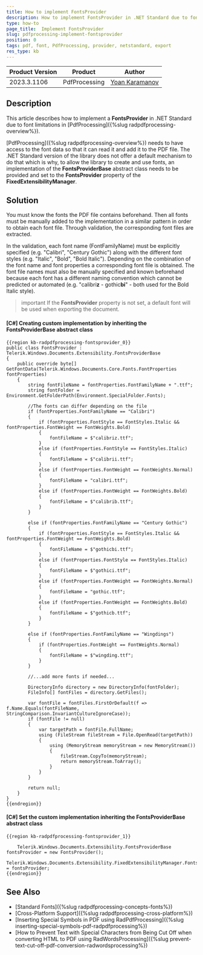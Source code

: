 ```yaml
---
title: How to implement FontsProvider
description: How to implement FontsProvider in .NET Standard due to font limitations in PdfProcessing.
type: how-to 
page_title:  Implement FontsProvider
slug: pdfprocessing-implement-fontsprovider
position: 0
tags: pdf, font, PdfProcessing, provider, netstandard, export
res_type: kb
---
```


|Product Version|Product|Author|
|----|----|----|
|2023.3.1106|PdfProcessing|[Yoan Karamanov](https://www.telerik.com/blogs/author/yoan-karamanov)|

## Description
 
This article describes how to implement a **FontsProvider** in .NET Standard due to font limitations in [PdfProcessing]({%slug radpdfprocessing-overview%}). 

[PdfProcessing]({%slug radpdfprocessing-overview%}) needs to have access to the font data so that it can read it and add it to the PDF file. The .NET Standard version of the library does not offer a default mechanism to do that which is why, to allow the library to create and use fonts, an implementation of the **FontsProviderBase** abstract class needs to be provided and set to the **FontsProvider** property of the **FixedExtensibilityManager**.

## Solution

You must know the fonts the PDF file contains beforehand. Then all fonts must be manually added to the implementation in a similar pattern in order to obtain each font file. Through validation, the corresponding font files are extracted.

In the validation, each font name (FontFamilyName) must be explicitly specified (e.g. "Calibri", "Century Gothic") along with the different font styles (e.g. "Italic", "Bold", "Bold Italic"). Depending on the combination of the font name and font properties a corresponding font file is obtained. The font file names must also be manually specified and known beforehand because each font has a different naming convention which cannot be predicted or automated (e.g. "calibri**z** - gothic**bi**" - both used for the Bold Italic style).

>important If the **FontsProvider** property is not set, a default font will be used when exporting the document.

#### **[C#] Creating custom implementation by inheriting the FontsProviderBase abstract class**
	{{region kb-radpdfprocessing-fontsprovider_0}}
	public class FontsProvider : Telerik.Windows.Documents.Extensibility.FontsProviderBase
	{
    	public override byte[] GetFontData(Telerik.Windows.Documents.Core.Fonts.FontProperties fontProperties)
    	{
        	string fontFileName = fontProperties.FontFamilyName + ".ttf";
        	string fontFolder = Environment.GetFolderPath(Environment.SpecialFolder.Fonts);

        	//The fonts can differ depending on the file
        	if (fontProperties.FontFamilyName == "Calibri")
        	{
	            if (fontProperties.FontStyle == FontStyles.Italic && fontProperties.FontWeight == FontWeights.Bold)
            	{
	                fontFileName = $"calibriz.ttf";
            	}
            	else if (fontProperties.FontStyle == FontStyles.Italic)
            	{
	                fontFileName = $"calibrii.ttf";
            	}
            	else if (fontProperties.FontWeight == FontWeights.Normal)
            	{
	                fontFileName = "calibri.ttf";
            	}
            	else if (fontProperties.FontWeight == FontWeights.Bold)
            	{
	                fontFileName = $"calibrib.ttf";
            	}
        	}

        	else if (fontProperties.FontFamilyName == "Century Gothic")
        	{
	            if (fontProperties.FontStyle == FontStyles.Italic && fontProperties.FontWeight == FontWeights.Bold)
            	{
	                fontFileName = $"gothicbi.ttf";
            	}
            	else if (fontProperties.FontStyle == FontStyles.Italic)
            	{
	                fontFileName = $"gothici.ttf";
            	}
            	else if (fontProperties.FontWeight == FontWeights.Normal)
            	{
	                fontFileName = "gothic.ttf";
            	}
            	else if (fontProperties.FontWeight == FontWeights.Bold)
            	{
	                fontFileName = $"gothicb.ttf";
            	}
        	}

        	else if (fontProperties.FontFamilyName == "Wingdings")
        	{
	            if (fontProperties.FontWeight == FontWeights.Normal)
            	{
	                fontFileName = $"wingding.ttf";
            	}
        	}

        	//...add more fonts if needed...

        	DirectoryInfo directory = new DirectoryInfo(fontFolder);
        	FileInfo[] fontFiles = directory.GetFiles();

        	var fontFile = fontFiles.FirstOrDefault(f => f.Name.Equals(fontFileName, StringComparison.InvariantCultureIgnoreCase));
        	if (fontFile != null)
        	{
	            var targetPath = fontFile.FullName;
            	using (FileStream fileStream = File.OpenRead(targetPath))
            	{
	                using (MemoryStream memoryStream = new MemoryStream())
                	{
	                    fileStream.CopyTo(memoryStream);
                    	return memoryStream.ToArray();
                	}
            	}
        	}

        	return null;
    	}
	}
	{{endregion}}

#### **[C#] Set the custom implementation inheriting the FontsProviderBase abstract class**
    {{region kb-radpdfprocessing-fontsprovider_1}}

        Telerik.Windows.Documents.Extensibility.FontsProviderBase fontsProvider = new FontsProvider();
        Telerik.Windows.Documents.Extensibility.FixedExtensibilityManager.FontsProvider = fontsProvider;
    {{endregion}}

## See Also
 * [Standard Fonts]({%slug radpdfprocessing-concepts-fonts%})
 * [Cross-Platform Support]({%slug radpdfprocessing-cross-platform%}) 
 * [Inserting Special Symbols in PDF using RadPdfProcessing]({%slug inserting-special-symbols-pdf-radpdfprocessing%})
* [How to Prevent Text with Special Characters from Being Cut Off when converting HTML to PDF using RadWordsProcessing]({%slug prevent-text-cut-off-pdf-conversion-radwordsprocessing%})
